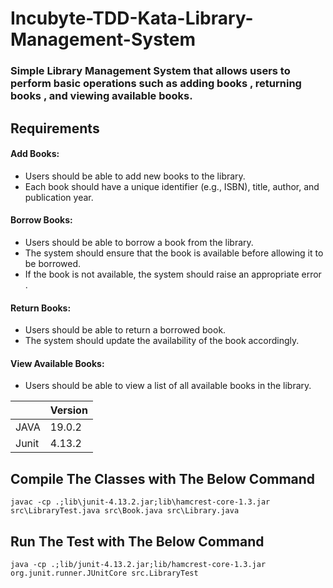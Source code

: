 # Incubyte-TDD-Kata-Library-Management-System

### Simple Library Management System that allows users to perform basic operations such as adding books , returning books , and viewing available books.

## Requirements

#### Add Books:

- Users should be able to add new books to the library.
- Each book should have a unique identifier (e.g., ISBN), title, author, and publication year.

#### Borrow Books:

- Users should be able to borrow a book from the library.
- The system should ensure that the book is available before allowing it to be borrowed.
- If the book is not available, the system should raise an appropriate error .

#### Return Books:

- Users should be able to return a borrowed book.
- The system should update the availability of the book accordingly.

#### View Available Books:

- Users should be able to view a list of all available books in the library.

|       | Version |
| ----- | ------- |
| JAVA  | 19.0.2  |
| Junit | 4.13.2  |

## Compile The Classes with The Below Command

`javac -cp .;lib\junit-4.13.2.jar;lib\hamcrest-core-1.3.jar src\LibraryTest.java src\Book.java src\Library.java`

## Run The Test with The Below Command

`java -cp .;lib/junit-4.13.2.jar;lib/hamcrest-core-1.3.jar org.junit.runner.JUnitCore src.LibraryTest`
